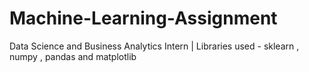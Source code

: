 # Machine-Learning-Assignment
Data Science and Business Analytics Intern | Libraries used - sklearn , numpy , pandas and matplotlib
